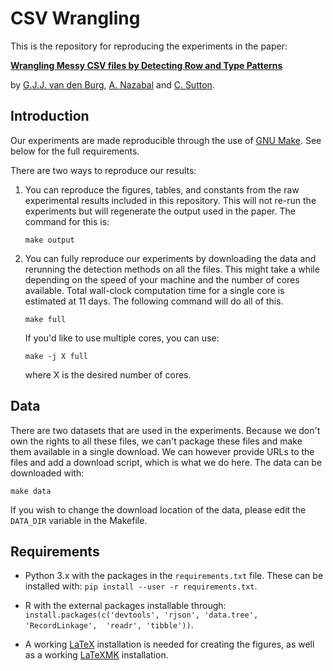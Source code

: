 # CSV Wrangling

This is the repository for reproducing the experiments in the paper:

[**Wrangling Messy CSV files by Detecting Row and Type Patterns**](TODO)

by [G.J.J. van den Burg](https://gertjanvandenburg.com), [A. 
Nazabal](https://www.turing.ac.uk/people/researchers/alfredo-nazabal) and [C. 
Sutton](https://homepages.inf.ed.ac.uk/csutton/).

## Introduction

Our experiments are made reproducible through the use of [GNU 
Make](https://www.gnu.org/software/make/). See below for the full 
requirements.

There are two ways to reproduce our results:

1. You can reproduce the figures, tables, and constants from the raw 
   experimental results included in this repository. This will not re-run the 
   experiments but will regenerate the output used in the paper. The command 
   for this is:

       make output

2. You can fully reproduce our experiments by downloading the data and 
   rerunning the detection methods on all the files. This might take a while 
   depending on the speed of your machine and the number of cores available. 
   Total wall-clock computation time for a single core is estimated at 11 
   days. The following command will do all of this.

       make full

   If you'd like to use multiple cores, you can use:

       make -j X full

   where X is the desired number of cores.


## Data

There are two datasets that are used in the experiments. Because we don't own 
the rights to all these files, we can't package these files and make them 
available in a single download. We can however provide URLs to the files and 
add a download script, which is what we do here. The data can be downloaded 
with:

    make data

If you wish to change the download location of the data, please edit the 
``DATA_DIR`` variable in the Makefile.


## Requirements

- Python 3.x with the packages in the ``requirements.txt`` file. These can be 
  installed with: ``pip install --user -r requirements.txt``.

- R with the external packages installable through: 
  ``install.packages(c('devtools', 'rjson', 'data.tree', 'RecordLinkage', 
  'readr', 'tibble'))``.

- A working [LaTeX](https://www.latex-project.org/) installation is needed for 
  creating the figures, as well as a working 
  [LaTeXMK](https://mg.readthedocs.io/latexmk.html) installation.
